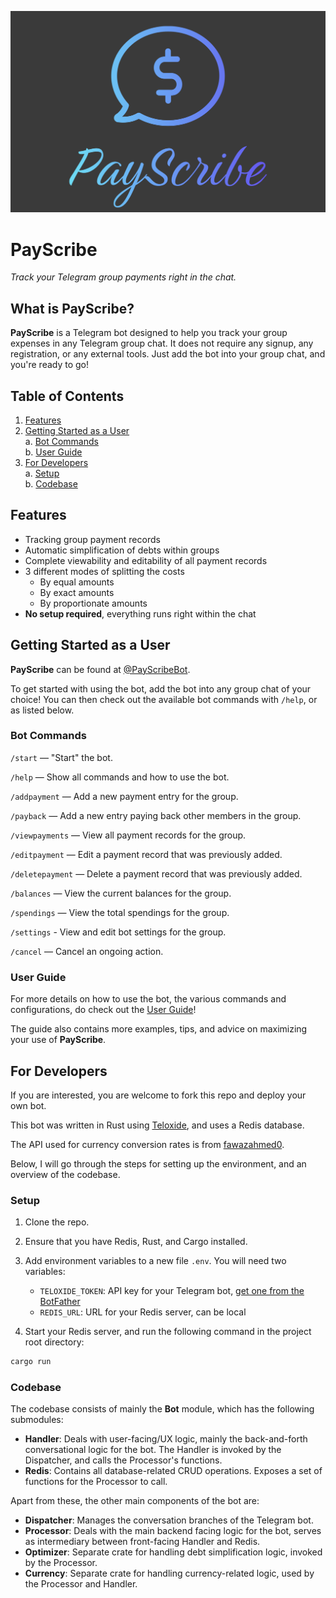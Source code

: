 ![PayScribe Logo](./assets/logo-color.png)

# PayScribe

_Track your Telegram group payments right in the chat._

## What is PayScribe?

**PayScribe** is a Telegram bot designed to help you track your group expenses in any Telegram group chat. It does not require any signup, any registration, or any external tools. Just add the bot into your group chat, and you're ready to go!

## Table of Contents

1. [Features](#features)
2. [Getting Started as a User](#getting-started-as-a-user)\
   a. [Bot Commands](#bot-commands)\
   b. [User Guide](#user-guide)
3. [For Developers](#for-developers)\
   a. [Setup](#setup)\
   b. [Codebase](#codebase)

## Features

- Tracking group payment records
- Automatic simplification of debts within groups
- Complete viewability and editability of all payment records
- 3 different modes of splitting the costs
  - By equal amounts
  - By exact amounts
  - By proportionate amounts
- **No setup required**, everything runs right within the chat

## Getting Started as a User

**PayScribe** can be found at [@PayScribeBot](https://t.me/PayScribeBot).

To get started with using the bot, add the bot into any group chat of your choice! You can then check out the available bot commands with `/help`, or as listed below.

### Bot Commands

`/start` — "Start" the bot.

`/help` — Show all commands and how to use the bot.

`/addpayment` — Add a new payment entry for the group.

`/payback` — Add a new entry paying back other members in the group.

`/viewpayments` — View all payment records for the group.

`/editpayment` — Edit a payment record that was previously added.

`/deletepayment` — Delete a payment record that was previously added.

`/balances` — View the current balances for the group.

`/spendings` — View the total spendings for the group.

`/settings` - View and edit bot settings for the group.

`/cancel` — Cancel an ongoing action.

### User Guide

For more details on how to use the bot, the various commands and configurations, do check out the [User Guide](https://payscribe.super.site/)!

The guide also contains more examples, tips, and advice on maximizing your use of **PayScribe**.

## For Developers

If you are interested, you are welcome to fork this repo and deploy your own bot.

This bot was written in Rust using [Teloxide](https://github.com/teloxide/teloxide), and uses a Redis database.

The API used for currency conversion rates is from [fawazahmed0](https://github.com/fawazahmed0/exchange-api).

Below, I will go through the steps for setting up the environment, and an overview of the codebase.

### Setup

1. Clone the repo.

2. Ensure that you have Redis, Rust, and Cargo installed.

3. Add environment variables to a new file `.env`. You will need two variables:

   - `TELOXIDE_TOKEN`: API key for your Telegram bot, [get one from the BotFather](https://core.telegram.org/bots/tutorial)
   - `REDIS_URL`: URL for your Redis server, can be local

4. Start your Redis server, and run the following command in the project root directory:

```bash
cargo run
```

### Codebase

The codebase consists of mainly the **Bot** module, which has the following submodules:

- **Handler**: Deals with user-facing/UX logic, mainly the back-and-forth conversational logic for the bot. The Handler is invoked by the Dispatcher, and calls the Processor's functions.
- **Redis**: Contains all database-related CRUD operations. Exposes a set of functions for the Processor to call.

Apart from these, the other main components of the bot are:

- **Dispatcher**: Manages the conversation branches of the Telegram bot.
- **Processor**: Deals with the main backend facing logic for the bot, serves as intermediary between front-facing Handler and Redis.
- **Optimizer**: Separate crate for handling debt simplification logic, invoked by the Processor.
- **Currency**: Separate crate for handling currency-related logic, used by the Processor and Handler.
